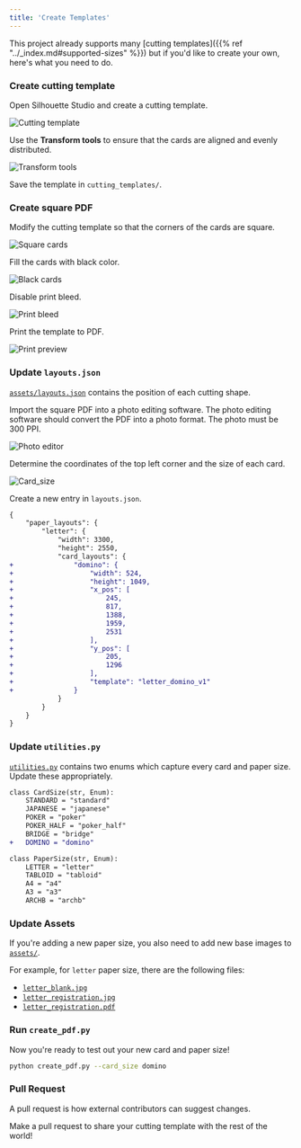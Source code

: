 ```yaml
---
title: 'Create Templates'
---
```


This project already supports many [cutting templates]({{% ref "../_index.md#supported-sizes" %}}) but if you'd like to create your own, here's what you need to do.

### Create cutting template

Open Silhouette Studio and create a cutting template.

![Cutting template](/images/cutting_template.png)

Use the **Transform tools** to ensure that the cards are aligned and evenly distributed.

![Transform tools](/images/transform_tools.png)

Save the template in `cutting_templates/`.

### Create square PDF

Modify the cutting template so that the corners of the cards are square.

![Square cards](/images/square_cards.png)

Fill the cards with black color.

![Black cards](/images/black_cards.png)

Disable print bleed. 

![Print bleed](/images/print_bleed.png)

Print the template to PDF.

![Print preview](/images/print_preview.png)

### Update `layouts.json`

[`assets/layouts.json`](https://github.com/Alan-Cha/silhouette-card-maker-testing/blob/main/assets/layouts.json) contains the position of each cutting shape.

Import the square PDF into a photo editing software. The photo editing software should convert the PDF into a photo format. The photo must be 300 PPI.

![Photo editor](/images/photo_editor.png)

Determine the coordinates of the top left corner and the size of each card.

![Card_size](/images/card_size.png)

Create a new entry in `layouts.json`.

```diff
{
    "paper_layouts": {
        "letter": {
            "width": 3300,
            "height": 2550,
            "card_layouts": {
+               "domino": {
+                   "width": 524,
+                   "height": 1049,
+                   "x_pos": [
+                       245,
+                       817,
+                       1388,
+                       1959,
+                       2531
+                   ],
+                   "y_pos": [
+                       205,
+                       1296
+                   ],
+                   "template": "letter_domino_v1"
+               }
            }
        }
    }
}
```

### Update `utilities.py`

[`utilities.py`](https://github.com/Alan-Cha/silhouette-card-maker-testing/blob/main/utilities.py) contains two enums which capture every card and paper size. Update these appropriately.

```diff
class CardSize(str, Enum):
    STANDARD = "standard"
    JAPANESE = "japanese"
    POKER = "poker"
    POKER_HALF = "poker_half"
    BRIDGE = "bridge"
+   DOMINO = "domino"    

class PaperSize(str, Enum):
    LETTER = "letter"
    TABLOID = "tabloid"
    A4 = "a4"
    A3 = "a3"
    ARCHB = "archb"
```

### Update Assets

If you're adding a new paper size, you also need to add new base images to [`assets/`](https://github.com/Alan-Cha/silhouette-card-maker-testing/tree/main/assets).

For example, for `letter` paper size, there are the following files:
* [`letter_blank.jpg`](https://github.com/Alan-Cha/silhouette-card-maker-testing/blob/main/assets/letter_blank.jpg)
* [`letter_registration.jpg`](https://github.com/Alan-Cha/silhouette-card-maker-testing/blob/main/assets/letter_registration.jpg)
* [`letter_registration.pdf`](https://github.com/Alan-Cha/silhouette-card-maker-testing/blob/main/assets/letter_registration.pdf)

### Run `create_pdf.py`

Now you're ready to test out your new card and paper size!

```sh
python create_pdf.py --card_size domino
```

### Pull Request

A pull request is how external contributors can suggest changes.

Make a pull request to share your cutting template with the rest of the world!